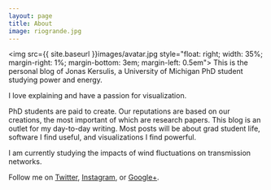 ```yaml
---
layout: page
title: About
image: riogrande.jpg
---
```

<img src={{ site.baseurl }}images/avatar.jpg style="float: right; width: 35%; margin-right: 1%; margin-bottom: 3em; margin-left: 0.5em">
This is the personal blog of Jonas Kersulis, a University of Michigan PhD student studying power and energy.

I love explaining and have a passion for visualization.

PhD students are paid to create. Our reputations are based on our creations, the most important of which are research papers. This blog is an outlet for my day-to-day writing. Most posts will be about grad student life, software I find useful, and visualizations I find powerful.

I am currently studying the impacts of wind fluctuations on transmission networks.

Follow me on [Twitter](https://twitter.com/TonyKersulis), [Instagram](https://instagram.com/jkersulis/), or [Google+](https://plus.google.com/+jonaskersulis).
